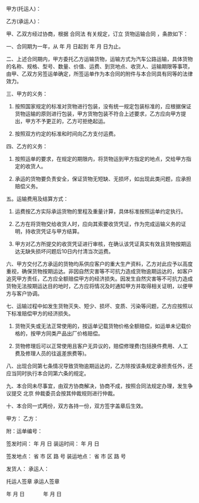 
 


甲方(托运人)：


乙方(承运人)：


甲、乙双方经过协商，根据
合同法
有关规定，订立
货物运输合同
，条款如下：


一、合同期为一年，从 年 月 日起到 年 月 日为止。


二、上述合同期内，甲方委托乙方运输货物，运输方式为汽车公路运输，具体货物的名称、规格、型号、数量、价值、运费、到货地点、收货人、运输期限等事项，由甲、乙双方另签运单确定，所签运单作为本合同的附件与本合同具有同等的法律效力。


三、甲方的义务：


1. 按照国家规定的标准对货物进行包装，没有统一规定包装标准的，应根据保证货物运输的原则进行包装，甲方货物包装不符合上述要求，乙方应向甲方提出，甲方不予更正的，乙方可拒绝起运。


2. 按照双方约定的标准和时间向乙方支付运费。


四、乙方的义务：


1. 按照运单的要求，在规定的期限内，将货物运到甲方指定的地点，交给甲方指定的收货人。


2. 承运的货物要负责安全，保证货物无短缺、无损坏，如出现此类问题，应承担赔偿义务。


五。运输费用及结算方式：


1. 运费按乙方实际承运货物的里程及重量计算，具体标准按照运单约定执行。


2. 乙方在将货物交给收货人时，应向其索要收货凭证，作为完成运输义务的证明，持收货凭证与甲方结算。


3. 甲方对乙方所提交的收货凭证进行审核，在确认该凭证真实有效且货物按期运达无缺失损坏问题后10日内付清当次运费。


六、甲方交付乙方承运的货物均系供应客户的重大生产资料，乙方对此应予以高度重视，确保货物按期运达。非因自然灾害等不可抗力造成货物逾期运达的，如客户追究甲方责任，乙方应全额赔偿甲方的经济损失。因发生自然灾害等不可抗力造成货物无法按期运达目的地时，乙方应将情况及时通知甲方并取得相关证明，以便甲方与客户协调。


七、运输过程中如发生货物灭失、短少、损坏、变质、污染等问题，乙方应按照以下标准赔偿甲方的经济损失。


1. 货物灭失或无法正常使用的，按运单记载货物价格全额赔偿，如运单未记载价格的，按甲方同类产品出厂价格赔偿。


2. 货物修理后可以正常使用且客户无异议的，赔偿修理费(包括换件费用、人工费及修理人员的往返差旅费等)。


八、出现合同第七条情况导致货物逾期运达的，乙方除按该条规定承担责任外，还应当同时执行本合同第六条的规定。


九、本合同未尽事宜，由双方协商解决，协商不成，按照合同法规定办理，发生争议提交
北京
仲裁委员会按其仲裁规则进行仲裁。


十、本合同一式两份，双方各持一份，双方签字盖章后生效。


甲方： 乙方：


附：运单编号：


签发时间： 年 月 日 装运时间： 年 月 日


签发地点： 省 市 区 路 号 装运地点： 省 市 区 路 号


发货人： 承运人：


托运人签章 承运人签章


年 月 日 　　　 年 月 日
 


 

 
 
 
 
 
  


  
 

  


  


  
 
 
 
 

